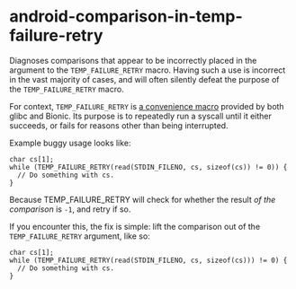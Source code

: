 android-comparison-in-temp-failure-retry
========================================

Diagnoses comparisons that appear to be incorrectly placed in the
argument to the `TEMP_FAILURE_RETRY` macro. Having such a use is
incorrect in the vast majority of cases, and will often silently defeat
the purpose of the `TEMP_FAILURE_RETRY` macro.

For context, `TEMP_FAILURE_RETRY` is [a convenience
macro](https://www.gnu.org/software/libc/manual/html_node/Interrupted-Primitives.html)
provided by both glibc and Bionic. Its purpose is to repeatedly run a
syscall until it either succeeds, or fails for reasons other than being
interrupted.

Example buggy usage looks like:

    char cs[1];
    while (TEMP_FAILURE_RETRY(read(STDIN_FILENO, cs, sizeof(cs)) != 0)) {
      // Do something with cs.
    }

Because TEMP\_FAILURE\_RETRY will check for whether the result *of the
comparison* is `-1`, and retry if so.

If you encounter this, the fix is simple: lift the comparison out of the
`TEMP_FAILURE_RETRY` argument, like so:

    char cs[1];
    while (TEMP_FAILURE_RETRY(read(STDIN_FILENO, cs, sizeof(cs))) != 0) {
      // Do something with cs.
    }
